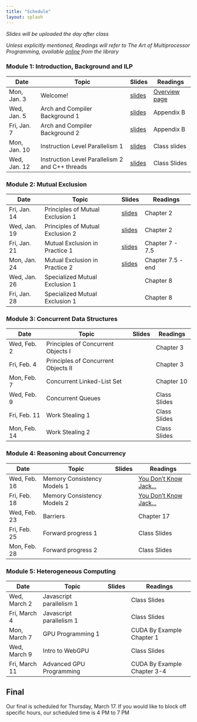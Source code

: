 ```yaml
---
title: "Schedule"
layout: splash
---
```


_Slides will be uploaded the day after class_

_Unless explicitly mentioned, Readings will refer to The Art of Multiprocessor Programming, available [online](https://ucsc.primo.exlibrisgroup.com/permalink/01CDL_SCR_INST/15r5l0d/alma9914804965806531) from the library_

### Module 1: Introduction, Background and ILP

| Date             | Topic    | Slides |   Readings
|------------------|----------|--------|----------------
| Mon, Jan. 3      | Welcome!                        |  [slides](lectures/CSE113Jan3_wi2022.pdf)  | [Overview page](https://sorensenucsc.github.io/CSE113-wi2022/overview.html)
| Wed, Jan. 5      | Arch and Compiler Background 1  |  [slides](lectures/CSE113Jan5_wi2022.pdf)  | Appendix B
| Fri, Jan. 7      | Arch and Compiler Background 2  |  [slides](lectures/CSE113Jan7_wi2022.pdf)  | Appendix B
| Mon, Jan. 10     | Instruction Level Parallelism 1  |  [slides](lectures/CSE113Jan10_wi2022.pdf) | Class slides
| Wed, Jan. 12     | Instruction Level Parallelism 2 and C++ threads  | [slides](lectures/CSE113Jan12_wi2022.pdf) | Class Slides

### Module 2: Mutual Exclusion

| Date             | Topic    | Slides |   Readings
|------------------|----------|--------|----------------
| Fri, Jan. 14     | Principles of Mutual Exclusion 1  | [slides](lectures/CSE113Jan14_wi2022.pdf) | Chapter 2
| Wed, Jan. 19     | Principles of Mutual Exclusion 2  | [slides](lectures/CSE113Jan19_wi2022.pdf) | Chapter 2
| Fri, Jan. 21     | Mutual Exclusion in Practice 1    | [slides](lectures/CSE113Jan21_wi2022.pdf) | Chapter 7 - 7.5
| Mon, Jan. 24     | Mutual Exclusion in Practice 2    | [slides](lectures/CSE113Jan24_wi2022.pdf) | Chapter 7.5 - end
| Wed, Jan. 26     | Specialized Mutual Exclusion 1    | | Chapter 8
| Fri, Jan. 28     | Specialized Mutual Exclusion 1    | | Chapter 8

### Module 3: Concurrent Data Structures

| Date             | Topic    | Slides |   Readings
|------------------|----------|--------|----------------
| Wed, Feb. 2      | Principles of Concurrent Objects I   |  | Chapter 3
| Fri, Feb. 4      | Principles of Concurrent Objects II  |  | Chapter 3
| Mon, Feb. 7      | Concurrent Linked-List Set           |  | Chapter 10
| Wed, Feb. 9      | Concurrent Queues                    |  | Class Slides
| Fri, Feb. 11     | Work Stealing 1                      |  | Class Slides
| Mon, Feb. 14     | Work Stealing 2                      |  | Class Slides

### Module 4: Reasoning about Concurrency

| Date             | Topic    | Slides |   Readings
|------------------|----------|--------|----------------
| Wed, Feb. 16     |  Memory Consistency Models 1   |  | [You Don’t Know Jack...](https://queue.acm.org/detail.cfm?id=2088916) 
| Fri, Feb. 18     |  Memory Consistency Models 2   |  | [You Don’t Know Jack...](https://queue.acm.org/detail.cfm?id=2088916) 
| Wed, Feb. 23     |  Barriers                      |  | Chapter 17 
| Fri, Feb. 25     |  Forward progress 1            |  | Class Slides
| Mon, Feb. 28     |  Forward progress 2            |  | Class Slides


### Module 5: Heterogeneous Computing

| Date             | Topic    | Slides |   Readings
|------------------|----------|--------|----------------
| Wed, March 2     | Javascript parallelism 1  |  | Class Slides
| Fri, March 4     | Javascript parallelism 1  |  | Class Slides
| Mon, March 7     | GPU Programming 1         |  | CUDA By Example Chapter 1
| Wed, March 9     | Intro to WebGPU           |  | Class Slides
| Fri, March 11    | Advanced GPU Programming  |  | CUDA By Example Chapter 3-4



## Final

Our final is scheduled for Thursday, March 17. If you would like to block off specific hours, our scheduled time is 4 PM to 7 PM
